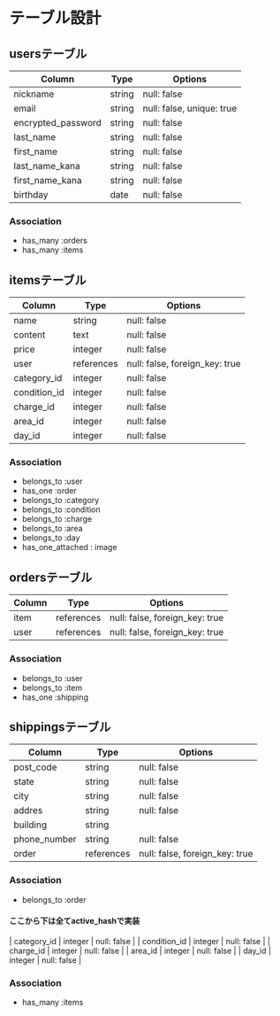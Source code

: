 
# テーブル設計

## usersテーブル

| Column              | Type   | Options                   |
| ------------------- | ------ | ------------------------- |
| nickname            | string | null: false               |
| email               | string | null: false, unique: true |
| encrypted_password  | string | null: false               |
| last_name           | string | null: false               |
| first_name          | string | null: false               |
| last_name_kana      | string | null: false               |
| first_name_kana     | string | null: false               |
| birthday            | date   | null: false               |

### Association
- has_many   :orders
- has_many   :items

## itemsテーブル

| Column          | Type       | Options                         |
| --------------- | ---------- | ------------------------------- |
| name            | string     | null: false                     |
| content         | text       | null: false                     |
| price           | integer    | null: false                     |
| user            | references | null: false, foreign_key: true  |
| category_id     | integer    | null: false                     |
| condition_id    | integer    | null: false                     |
| charge_id       | integer    | null: false                     |
| area_id         | integer    | null: false                     |
| day_id          | integer    | null: false                     |

### Association
- belongs_to :user
- has_one    :order
- belongs_to :category
- belongs_to :condition
- belongs_to :charge
- belongs_to :area
- belongs_to :day
- has_one_attached : image


## ordersテーブル

| Column  | Type       | Options                        |
| ------- | ---------- | ------------------------------ |
| item    | references | null: false, foreign_key: true |
| user    | references | null: false, foreign_key: true |

### Association
- belongs_to       :user
- belongs_to       :item
- has_one          :shipping

## shippingsテーブル

| Column          | Type       | Options                        |
| --------------- | ---------- | ------------------------------ |
| post_code       | string     | null: false                    |
| state           | string     | null: false                    |
| city            | string     | null: false                    |
| addres          | string     | null: false                    |
| building        | string     |                                |
| phone_number    | string     | null: false                    |
| order           | references | null: false, foreign_key: true |

### Association
- belongs_to :order

#### ここから下は全てactive_hashで実装

| category_id  | integer | null: false                      |
| condition_id | integer | null: false                      |
| charge_id    | integer | null: false                      |
| area_id      | integer | null: false                      |
| day_id       | integer | null: false                      |

### Association
- has_many   :items
